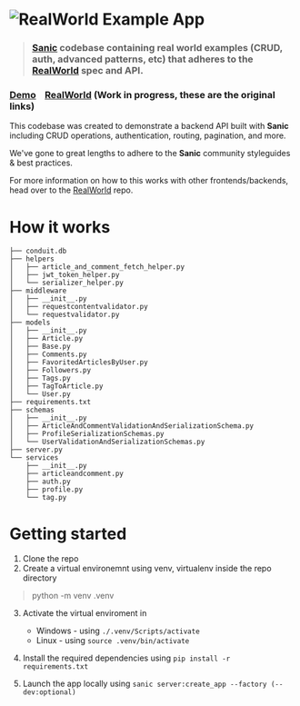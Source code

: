 # ![RealWorld Example App](logo.png)

> ### [Sanic](https://sanic.dev/en/) codebase containing real world examples (CRUD, auth, advanced patterns, etc) that adheres to the [RealWorld](https://github.com/gothinkster/realworld) spec and API.


### [Demo](https://demo.realworld.io/)&nbsp;&nbsp;&nbsp;&nbsp;[RealWorld](https://github.com/gothinkster/realworld) (Work in progress, these are the original links)


This codebase was created to demonstrate a backend API built with **Sanic** including CRUD operations, authentication, routing, pagination, and more.

We've gone to great lengths to adhere to the **Sanic** community styleguides & best practices.

For more information on how to this works with other frontends/backends, head over to the [RealWorld](https://github.com/gothinkster/realworld) repo.


# How it works

```.
├── conduit.db
├── helpers
│   ├── article_and_comment_fetch_helper.py
│   ├── jwt_token_helper.py
│   └── serializer_helper.py
├── middleware
│   ├── __init__.py
│   ├── requestcontentvalidator.py
│   └── requestvalidator.py
├── models
│   ├── __init__.py
│   ├── Article.py
│   ├── Base.py
│   ├── Comments.py
│   ├── FavoritedArticlesByUser.py
│   ├── Followers.py
│   ├── Tags.py
│   ├── TagToArticle.py
│   └── User.py
├── requirements.txt
├── schemas
│   ├── __init__.py
│   ├── ArticleAndCommentValidationAndSerializationSchema.py
│   ├── ProfileSerializationSchemas.py
│   └── UserValidationAndSerializationSchemas.py
├── server.py
└── services
    ├── __init__.py
    ├── articleandcomment.py
    ├── auth.py
    ├── profile.py
    └── tag.py
```


# Getting started

1. Clone the repo
2. Create a virtual environemnt using venv, virtualenv inside the repo directory
> python -m venv .venv

3. Activate the virtual enviroment in 
    - Windows - using `./.venv/Scripts/activate`
    - Linux - using `source .venv/bin/activate`

4. Install the required dependencies using `pip install -r requirements.txt`
5. Launch the app locally using `sanic server:create_app --factory (--dev:optional)`


